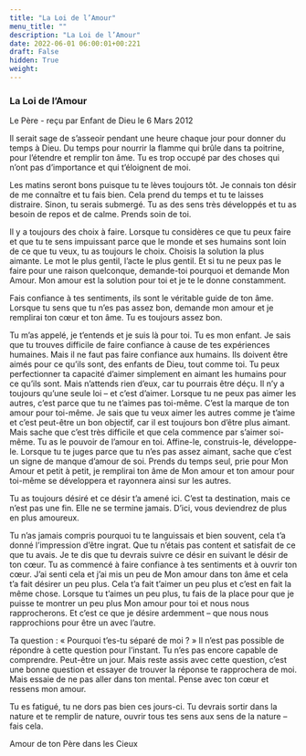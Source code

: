 ```yaml
---
title: "La Loi de l’Amour"
menu_title: ""
description: "La Loi de l’Amour"
date: 2022-06-01 06:00:01+00:221
draft: False
hidden: True
weight:
---
```

### La Loi de l’Amour

Le Père - reçu par Enfant de Dieu le 6 Mars 2012


Il serait sage de s’asseoir pendant une heure chaque jour pour donner du temps à Dieu. Du temps pour nourrir la flamme qui brûle dans ta poitrine, pour l’étendre et remplir ton âme. Tu es trop occupé par des choses qui n’ont pas d’importance et qui t’éloignent de moi.

Les matins seront bons puisque tu te lèves toujours tôt. Je connais ton désir de me connaître et tu fais bien. Cela prend du temps et tu te laisses distraire. Sinon, tu serais submergé. Tu as des sens très développés et tu as besoin de repos et de calme. Prends soin de toi.

Il y a toujours des choix à faire. Lorsque tu considères ce que tu peux faire et que tu te sens impuissant parce que le monde et ses humains sont loin de ce que tu veux, tu as toujours le choix. Choisis la solution la plus aimante. Le mot le plus gentil, l’acte le plus gentil. Et si tu ne peux pas le faire pour une raison quelconque, demande-toi pourquoi et demande Mon Amour. Mon amour est la solution pour toi et je te le donne constamment.

Fais confiance à tes sentiments, ils sont le véritable guide de ton âme. Lorsque tu sens que tu n’es pas assez bon, demande mon amour et je remplirai ton cœur et ton âme. Tu es toujours assez bon.

Tu m’as appelé, je t’entends et je suis là pour toi. Tu es mon enfant. Je sais que tu trouves difficile de faire confiance à cause de tes expériences humaines. Mais il ne faut pas faire confiance aux humains. Ils doivent être aimés pour ce qu’ils sont, des enfants de Dieu, tout comme toi. Tu peux perfectionner ta capacité d’aimer simplement en aimant les humains pour ce qu’ils sont. Mais n’attends rien d’eux, car tu pourrais être déçu. Il n’y a toujours qu’une seule loi – et c’est d’aimer. Lorsque tu ne peux pas aimer les autres, c’est parce que tu ne t’aimes pas toi-même. C’est la marque de ton amour pour toi-même. Je sais que tu veux aimer les autres comme je t’aime et c’est peut-être un bon objectif, car il est toujours bon d’être plus aimant. Mais sache que c’est très difficile et que cela commence par s’aimer soi-même. Tu as le pouvoir de l’amour en toi. Affine-le, construis-le, développe-le. Lorsque tu te juges parce que tu n’es pas assez aimant, sache que c’est un signe de manque d’amour de soi. Prends du temps seul, prie pour Mon Amour et petit à petit, je remplirai ton âme de Mon amour et ton amour pour toi-même se développera et rayonnera ainsi sur les autres.

Tu as toujours désiré et ce désir t’a amené ici. C’est ta destination, mais ce n’est pas une fin. Elle ne se termine jamais. D’ici, vous deviendrez de plus en plus amoureux.

Tu n’as jamais compris pourquoi tu te languissais et bien souvent, cela t’a donné l’impression d’être ingrat. Que tu n’étais pas content et satisfait de ce que tu avais. Je te dis que tu devrais suivre ce désir en suivant le désir de ton cœur. Tu as commencé à faire confiance à tes sentiments et à ouvrir ton cœur. J’ai senti cela et j’ai mis un peu de Mon amour dans ton âme et cela t’a fait désirer un peu plus. Cela t’a fait t’aimer un peu plus et c’est en fait la même chose. Lorsque tu t’aimes un peu plus, tu fais de la place pour que je puisse te montrer un peu plus Mon amour pour toi et nous nous rapprocherons. Et c’est ce que je désire ardemment – que nous nous rapprochions pour être un avec l’autre.

Ta question : « Pourquoi t’es-tu séparé de moi ? » Il n’est pas possible de répondre à cette question pour l’instant. Tu n’es pas encore capable de comprendre. Peut-être un jour. Mais reste assis avec cette question, c’est une bonne question et essayer de trouver la réponse te rapprochera de moi. Mais essaie de ne pas aller dans ton mental. Pense avec ton cœur et ressens mon amour.

Tu es fatigué, tu ne dors pas bien ces jours-ci. Tu devrais sortir dans la nature et te remplir de nature, ouvrir tous tes sens aux sens de la nature – fais cela.

Amour de ton Père dans les Cieux


